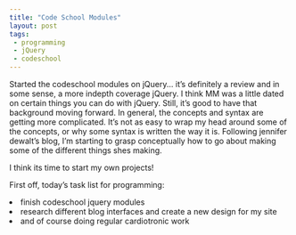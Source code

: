```yaml
---
title: "Code School Modules"
layout: post
tags: 
 - programming
 - jQuery 
 - codeschool
---
```


Started the codeschool modules on jQuery... it’s definitely a review and in some sense, a more indepth coverage jQuery. I think MM was a little dated on certain things you can do with jQuery. Still, it’s good to have that background moving forward. In general, the concepts and syntax are getting more complicated. It’s not as easy to wrap my head around some of the concepts, or why some syntax is written the way it is. Following jennifer dewalt’s blog, I’m starting to grasp conceptually how to go about making some of the different things shes making.

I think its time to start my own projects!

First off, today’s task list for programming:
<li>finish codeschool jquery modules</li>
<li>research different blog interfaces and create a new design for my site</li>
<li>and of course doing regular cardiotronic work</li>

